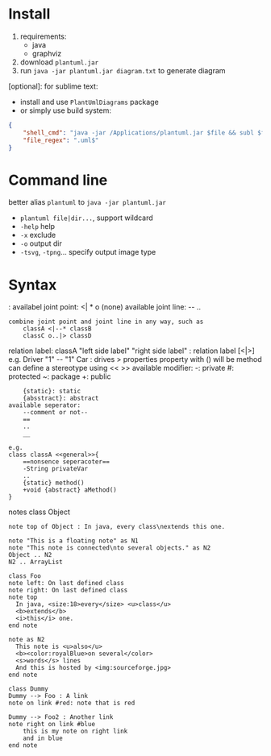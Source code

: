 # Install

1. requirements:
    - java
    - graphviz
2. download `plantuml.jar`
3. run `java -jar plantuml.jar diagram.txt` to generate diagram

[optional]: for sublime text:

- install and use `PlantUmlDiagrams` package
- or simply use build system:

```json
{
    "shell_cmd": "java -jar /Applications/plantuml.jar $file && subl $file_base_name.png",
    "file_regex": ".uml$"
}
```

# Command line

better alias `plantuml` to `java -jar plantuml.jar`

- `plantuml file|dir...`, support wildcard
- `-help` help
- `-x` exclude
- `-o` output dir
- `-tsvg`, `-tpng`... specify output image type


# Syntax
<relation>:
    availabel joint point:
        <|
        *
        o
        (none)
    available joint line:
        --
        ..

    combine joint point and joint line in any way, such as
        classA <|--* classB
        classC o..|> classD
relation label:
    classA "left side label" <relation> "right side label" : relation label [<|>]
    e.g. Driver "1" -- "1" Car : drives >
properties
    property with () will be method
    can define a stereotype using << >>
    available modifier:
        -: private
        #: protected
        ~: package
        +: public

        {static}: static
        {absstract}: abstract
    available seperator:
        --comment or not--
        ==
        ..
        __

    e.g.
    class classA <<general>>{
        ==nonsence seperacoter==
        -String privateVar
        ..
        {static} method()
        +void {abstract} aMethod()
    }
notes
    class Object

    note top of Object : In java, every class\nextends this one.

    note "This is a floating note" as N1
    note "This note is connected\nto several objects." as N2
    Object .. N2
    N2 .. ArrayList

    class Foo
    note left: On last defined class
    note right: On last defined class
    note top
      In java, <size:18>every</size> <u>class</u>
      <b>extends</b>
      <i>this</i> one.
    end note

    note as N2
      This note is <u>also</u>
      <b><color:royalBlue>on several</color>
      <s>words</s> lines
      And this is hosted by <img:sourceforge.jpg>
    end note

    class Dummy
    Dummy --> Foo : A link
    note on link #red: note that is red

    Dummy --> Foo2 : Another link
    note right on link #blue
        this is my note on right link
        and in blue
    end note